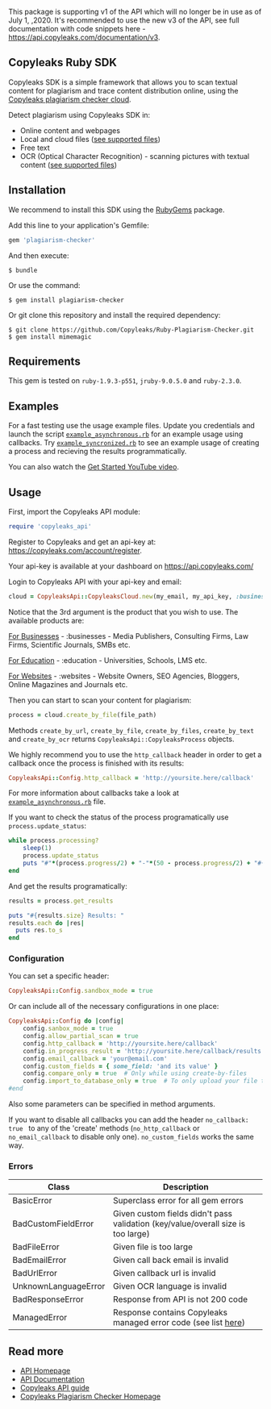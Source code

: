 This package is supporting v1 of the API which will no longer be in use as of July 1, ,2020. It's recommended to use the new v3 of the API, see full documentation with code snippets here - https://api.copyleaks.com/documentation/v3.                                       
## Copyleaks Ruby SDK

Copyleaks SDK is a simple framework that allows you to scan textual content for plagiarism and trace content distribution online, using the [Copyleaks plagiarism checker cloud](https://copyleaks.com/).

Detect plagiarism using Copyleaks SDK in:
- Online content and webpages
- Local and cloud files ([see supported files](https://api.copyleaks.com/GeneralDocumentation/TechnicalSpecifications#supportedfiletypes))
- Free text
- OCR (Optical Character Recognition) - scanning pictures with textual content ([see supported files](https://api.copyleaks.com/GeneralDocumentation/TechnicalSpecifications#supportedfiletypes))

## Installation

We recommend to install this SDK using the [RubyGems](https://rubygems.org/gems/plagiarism-checker) package.

Add this line to your application's Gemfile:

```ruby
gem 'plagiarism-checker'
```

And then execute:
```
$ bundle
```

Or use the command:
```
$ gem install plagiarism-checker
```

Or git clone this repository and install the required dependency:
```
$ git clone https://github.com/Copyleaks/Ruby-Plagiarism-Checker.git
$ gem install mimemagic
```

## Requirements

This gem is tested on `ruby-1.9.3-p551`, `jruby-9.0.5.0` and `ruby-2.3.0`.

## Examples

For a fast testing use the usage example files. Update you credentials and launch the script [`example_asynchronous.rb`](https://github.com/Copyleaks/Ruby-Plagiarism-Checker/blob/master/example_asynchronous.rb) for an example usage using callbacks. Try [`example_syncronized.rb`](https://github.com/Copyleaks/Ruby-Plagiarism-Checker/blob/master/example_synchronous.rb) to see an example usage of creating a process and recieving the results programmatically.

You can also watch the [Get Started YouTube video](https://www.youtube.com/watch?v=ShPltkKf9QA).

## Usage

First, import the Copyleaks API module:
```ruby
require 'copyleaks_api'
```
Register to Copyleaks and get an api-key at: https://copyleaks.com/account/register.

Your api-key is available at your dashboard on https://api.copyleaks.com/

Login to Copyleaks API with your api-key and email:
```ruby
cloud = CopyleaksApi::CopyleaksCloud.new(my_email, my_api_key, :businesses)
```
Notice that the 3rd argument is the product that you wish to use. The available products are:

[For Businesses](https://api.copyleaks.com/businessesdocumentation) - :businesses - Media Publishers, Consulting Firms, Law Firms, Scientific Journals, SMBs etc.

[For Education](https://api.copyleaks.com/academicdocumentation) - :education - Universities, Schools, LMS etc.

[For Websites](https://api.copyleaks.com/websitesdocumentation) - :websites - Website Owners, SEO Agencies, Bloggers, Online Magazines and Journals etc.

Then you can start to scan your content for plagiarism:
```ruby
process = cloud.create_by_file(file_path)
```

Methods `create_by_url`, `create_by_file`, `create_by_files`, `create_by_text` and `create_by_ocr` returns `CopyleaksApi::CopyleaksProcess` objects.

We highly recommend you to use the `http_callback` header in order to get a callback once the process is finished with its results:
```ruby
CopyleaksApi::Config.http_callback = 'http://yoursite.here/callback'
```
For more information about callbacks take a look at [`example_asynchronous.rb`](https://github.com/Copyleaks/Ruby-Plagiarism-Checker/blob/master/example_asynchronous.rb) file.

If you want to check the status of the process programatically use `process.update_status`:
```ruby
while process.processing?
    sleep(1)
    process.update_status
    puts "#"*(process.progress/2) + "-"*(50 - process.progress/2) + "#{process.progress}%"
end
```

And get the results programatically:
```ruby
results = process.get_results

puts "#{results.size} Results: "
results.each do |res|
  puts res.to_s
end
```

### Configuration

You can set a specific header:
```ruby
CopyleaksApi::Config.sandbox_mode = true
```

Or can include all of the necessary configurations in one place:
```ruby
CopyleaksApi::Config do |config|
    config.sanbox_mode = true
    config.allow_partial_scan = true
    config.http_callback = 'http://yoursite.here/callback'
    config.in_progress_result = 'http://yoursite.here/callback/results'
    config.email_callback = 'your@email.com'
    config.custom_fields = { some_field: 'and its value' }
    config.compare_only = true  # Only while using create-by-files
    config.import_to_database_only = true  # To only upload your file to our database, will not consume any credits.
#end
```

Also some parameters can be specified in method arguments. 

If you want to disable all callbacks you can add the header `no_callback: true ` to any of the 'create' methods (`no_http_callback` or `no_email_callback` to disable only one). `no_custom_fields` works the same way.

### Errors

| Class | Description |
|-------|------------|
BasicError | Superclass error for all gem errors
BadCustomFieldError | Given custom fields didn't pass validation (key/value/overall size is too large)
BadFileError | Given file is too large
BadEmailError | Given call back email is invalid
BadUrlError | Given callback url is invalid
UnknownLanguageError | Given OCR language is invalid
BadResponseError | Response from API is not 200 code
ManagedError | Response contains Copyleaks managed error code (see list [here](https://api.copyleaks.com/Documentation/ErrorList))

## Read more
- [API Homepage](https://api.copyleaks.com/)
- [API Documentation](https://api.copyleaks.com/documentation)
- [Copyleaks API guide](https://api.copyleaks.com/Guides/HowToUse)
- [Copyleaks Plagiarism Checker Homepage](https://copyleaks.com/)
